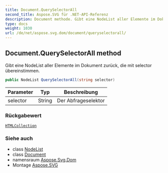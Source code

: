 ```yaml
---
title: Document.QuerySelectorAll
second_title: Aspose.SVG für .NET-API-Referenz
description: Document methode. Gibt eine NodeList aller Elemente im Dokument zurück die mit selector übereinstimmen.
type: docs
weight: 1030
url: /de/net/aspose.svg.dom/document/queryselectorall/
---
```

## Document.QuerySelectorAll method

Gibt eine NodeList aller Elemente im Dokument zurück, die mit selector übereinstimmen.

```csharp
public NodeList QuerySelectorAll(string selector)
```

| Parameter | Typ | Beschreibung |
| --- | --- | --- |
| selector | String | Der Abfrageselektor |

### Rückgabewert

[`HTMLCollection`](../../../aspose.svg.collections/htmlcollection/)

### Siehe auch

* class [NodeList](../../../aspose.svg.collections/nodelist/)
* class [Document](../)
* namensraum [Aspose.Svg.Dom](../../document/)
* Montage [Aspose.SVG](../../../)


